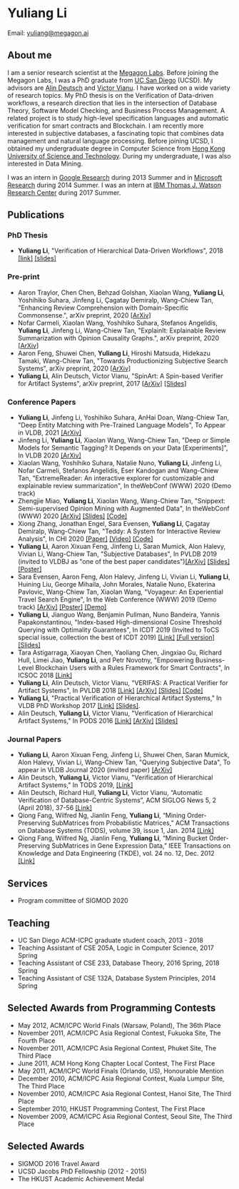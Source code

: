 # Yuliang Li

Email: [yuliang@megagon.ai](mailto:yuliang@megagon.ai)

## About me

I am a senior research scientist at the [Megagon Labs](http://www.megagon.ai/). Before joining the Megagon Labs, I was a PhD graduate from [UC San Diego](http://www.cs.ucsd.edu/) (UCSD). My advisors are [Alin Deutsch](http://db.ucsd.edu/People/alin/) and [Victor Vianu](https://cseweb.ucsd.edu/~vianu/). I have worked on a wide variety of research topics. My PhD thesis is on the Verification of Data-driven workflows, a research direction that lies in the intersection of Database Theory, Software Model Checking, and Business Process Management. A related project is to study high-level specification languages and automatic verification for smart contracts and Blockchain. I am recently more interested in subjective databases, a fascinating topic that combines data management and natural language processing. Before joining UCSD, I obtained my undergraduate degree in Computer Science from [Hong Kong University of Science and Technology](http://www.ust.hk). During my undergraduate, I was also interested in Data Mining.

I was an intern in [Google Research](https://research.google.com/) during 2013 Summer and in [Microsoft Research](https://www.microsoft.com/en-us/research/group/data-management-exploration-and-mining-dmx/) during 2014 Summer. I was an intern at [IBM Thomas J. Watson Research Center](http://www.research.ibm.com/labs/watson/index.shtml) during 2017 Summer.


## Publications

### PhD Thesis
* **Yuliang Li**, "Verification of Hierarchical Data-Driven Workflows", 2018 [[link]](https://escholarship.org/uc/item/00q5p2t3) [[slides]](https://www.dropbox.com/s/ybc7vy30395cjdi/dissertation.pptx?dl=0)

### Pre-print
* Aaron Traylor, Chen Chen, Behzad Golshan, Xiaolan Wang, **Yuliang Li**, Yoshihiko Suhara, Jinfeng Li, Çagatay Demiralp, Wang-Chiew Tan, "Enhancing Review Comprehension with Domain-Specific Commonsense.", arXiv preprint, 2020 [[ArXiv]](https://arxiv.org/abs/2004.03020)
* Nofar Carmeli, Xiaolan Wang, Yoshihiko Suhara, Stefanos Angelidis, **Yuliang Li**, Jinfeng Li, Wang-Chiew Tan, "ExplainIt: Explainable Review Summarization with Opinion Causality Graphs.", arXiv preprint, 2020 [[ArXiv]](https://arxiv.org/abs/2006.00119)
* Aaron Feng, Shuwei Chen, **Yuliang Li**, Hiroshi Matsuda, Hidekazu Tamaki, Wang-Chiew Tan, "Towards Productionizing Subjective Search Systems", arXiv preprint, 2020 [[ArXiv]](https://arxiv.org/abs/2003.13968)
* **Yuliang Li**, Alin Deutsch, Victor Vianu, "SpinArt: A Spin-based Verifier for Artifact Systems", arXiv preprint, 2017 [[ArXiv]](https://arxiv.org/abs/1705.09427) [[Slides]](https://www.dropbox.com/s/vohuazds85fmh6q/spinart.pptx?dl=0)

### Conference Papers
* **Yuliang Li**, Jinfeng Li, Yoshihiko Suhara, AnHai Doan, Wang-Chiew Tan, "Deep Entity Matching with Pre-Trained Language Models", To Appear in VLDB, 2021 [[ArXiv]](https://arxiv.org/abs/2004.00584)
* Jinfeng Li, **Yuliang Li**, Xiaolan Wang, Wang-Chiew Tan, "Deep or Simple Models for Semantic Tagging? It Depends on your Data [Experiments]", In VLDB 2020 [[ArXiv]](https://arxiv.org/abs/2007.05651)
* Xiaolan Wang, Yoshihiko Suhara, Natalie Nuno, **Yuliang Li**, Jinfeng Li, Nofar Carmeli, Stefanos Angelidis, Eser Kandogan and Wang-Chiew Tan, "ExtremeReader: An interactive explorer for customizable and explainable review summarization", In theWebConf (WWW) 2020 (Demo track)
* Zhengjie Miao, **Yuliang Li**, Xiaolan Wang, Wang-Chiew Tan, "Snippext: Semi-supervised Opinion Mining with Augmented Data", In theWebConf (WWW) 2020 [[ArXiv]](https://arxiv.org/abs/2002.03049) [[Slides]](https://www.dropbox.com/s/p5tuc9964f1nrim/opinedb.pptx?dl=0) [[Code]](https://github.com/rit-git/Snippext_public)
* Xiong Zhang, Jonathan Engel, Sara Evensen, **Yuliang Li**, Çagatay Demiralp, Wang-Chiew Tan, "Teddy: A System for Interactive Review Analysis", In CHI 2020 [[Paper]](https://hci.stanford.edu/~cagatay/projects/teddy/Teddy-CHI20.pdf) [[Video]](https://vimeo.com/384454119)  [[Code]](https://github.com/megagonlabs/teddy)
* **Yuliang Li**, Aaron Xixuan Feng, Jinfeng Li, Saran Mumick, Alon Halevy, Vivian Li, Wang-Chiew Tan, "Subjective Databases", In PVLDB 2019 (invited to VLDBJ as "one of the best paper candidates")[[ArXiv]](https://arxiv.org/abs/1902.09661) [[Slides]](https://www.dropbox.com/s/p5tuc9964f1nrim/opinedb.pptx?dl=0)  [[Poster]](https://www.dropbox.com/s/own5fdexbaguwo9/vldb_poster.pptx?dl=0)
* Sara Evensen, Aaron Feng, Alon Halevy, Jinfeng Li, Vivian Li, **Yuliang Li**, Huining Liu, George Mihaila, John Morales, Natalie Nuno, Ekaterina Pavlovic, Wang-Chiew Tan, Xiaolan Wang, "Voyageur: An Experiential Travel Search Engine", In the Web Conference (WWW) 2019 (Demo track) [[ArXiv]](https://arxiv.org/abs/1902.09661) [[Poster]](https://www.dropbox.com/s/tokmvlijhuk9d1b/thewebconf_poster.pptx?dl=0) [[Demo]](http://voyageurlive.s3-website.us-east-2.amazonaws.com)
* **Yuliang Li**, Jianguo Wang, Benjamin Pullman, Nuno Bandeira, Yannis Papakonstantinou, "Index-based High-dimensional Cosine Threshold Querying with Optimality Guarantees", In ICDT 2019 (Invited to ToCS special issue, collection the best of ICDT 2019) [[Link]](http://drops.dagstuhl.de/opus/volltexte/2019/10313/pdf/LIPIcs-ICDT-2019-11.pdf) [[Full version]](http://db.ucsd.edu/wp-content/uploads/2018/12/ICDT_2019_paper.pdf) [[Slides]](https://www.dropbox.com/s/2tf0sva3k01nmjf/icdt2019.pptx?dl=0)
* Tara Astigarraga, Xiaoyan Chen, Yaoliang Chen, Jingxiao Gu, Richard Hull, Limei Jiao, **Yuliang Li**, and Petr Novotny, "Empowering Business-Level Blockchain Users with a Rules Framework for Smart Contracts", In ICSOC 2018 [[Link]](https://link.springer.com/chapter/10.1007/978-3-030-03596-9_8)
* **Yuliang Li**, Alin Deutsch, Victor Vianu, "VERIFAS: A Practical Verifier for Artifact Systems", In PVLDB 2018 [[Link]](http://www.vldb.org/pvldb/vol11/p283-li.pdf) [[ArXiv]](https://arxiv.org/abs/1705.10007) [[Slides]](https://www.dropbox.com/s/6uahinfycj1nowm/db-talk.pptx?dl=0) [[Code]](https://github.com/oi02lyl/has-verifier)
* **Yuliang Li**, "Practical Verification of Hierarchical Artifact Systems," In VLDB PhD Workshop 2017 [[Link]](http://ceur-ws.org/Vol-1882/paper14.pdf) [[Slides]](https://www.dropbox.com/s/atemjpw7eyht1h2/vldb-phd-yuliang-li.pptx?dl=0).
* Alin Deutsch, **Yuliang Li**, Victor Vianu, "Verification of Hierarchical Artifact Systems," In PODS 2016 [[Link]](https://cseweb.ucsd.edu/~vianu/pods16.pdf) [[ArXiv]](http://arxiv.org/abs/1604.00967) [[Slides]](https://www.dropbox.com/s/bxzy9me90s906h7/pods16.pptx?dl=0)

### Journal Papers
* **Yuliang Li**, Aaron Xixuan Feng, Jinfeng Li, Shuwei Chen, Saran Mumick, Alon Halevy, Vivian Li, Wang-Chiew Tan, "Querying Subjective Data", To appear in VLDB Journal 2020 (invited paper) [[ArXiv]](https://arxiv.org/abs/1902.09661)
* Alin Deutsch, **Yuliang Li**, Victor Vianu, "Verification of Hierarchical Artifact Systems," In TODS 2019, [[Link]](https://dl.acm.org/citation.cfm?id=3321487)
* Alin Deutsch, Richard Hull, **Yuliang Li**, Victor Vianu, “Automatic Verification of Database-Centric Systems”, ACM SIGLOG News 5, 2 (April 2018), 37-56 [[Link]](http://www.cs.ox.ac.uk/andrzej.murawski/siglog_news_16.pdf)
* Qiong Fang, Wilfred Ng, Jianlin Feng, **Yuliang Li**, “Mining Order-Preserving SubMatrices from Probabilistic Matrices,” ACM Transactions on Database Systems (TODS), volume 39, issue 1, Jan. 2014 [[Link]](http://www.cs.ust.hk/~wilfred/paper/tods14.pdf)
* Qiong Fang, Wilfred Ng, Jianlin Feng, **Yuliang Li**, “Mining Bucket Order-Preserving SubMatrices in Gene Expression Data,” IEEE Transactions on Knowledge and Data Engineering (TKDE), vol. 24 no. 12, Dec. 2012 [[Link]](http://ieeexplore.ieee.org/document/5989809/)

## Services

* Program committee of SIGMOD 2020

## Teaching

* UC San Diego ACM-ICPC graduate student coach, 2013 - 2018
* Teaching Assistant of CSE 205A, Logic in Computer Science, 2017 Spring
* Teaching Assistant of CSE 233, Database Theory, 2016 Spring, 2018 Spring
* Teaching Assistant of CSE 132A, Database System Principles, 2014 Spring

## Selected Awards from Programming Contests

* May 2012, ACM/ICPC World Finals (Warsaw, Poland), The 36th Place
* November 2011, ACM/ICPC Asia Regional Contest, Fukuoka Site, The Fourth Place
* November 2011, ACM/ICPC Asia Regional Contest, Phuket Site, The Third Place
* June 2011, ACM Hong Kong Chapter Local Contest, The First Place
* May 2011, ACM/ICPC World Finals (Orlando, US), Honourable Mention
* December 2010, ACM/ICPC Asia Regional Contest, Kuala Lumpur Site, The Third Place
* November 2010, ACM/ICPC Asia Regional Contest, Hanoi Site, The Third Place
* September 2010, HKUST Programming Contest, The First Place
* November 2009, ACM/ICPC Asia Regional Contest, Seoul Site, The Third Place

## Selected Awards
* SIGMOD 2016 Travel Award
* UCSD Jacobs PhD Fellowship (2012 - 2015)
* The HKUST Academic Achievement Medal
